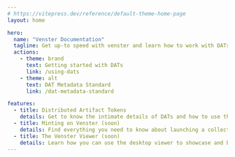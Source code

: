 ```yaml
---
# https://vitepress.dev/reference/default-theme-home-page
layout: home

hero:
  name: "Venster Documentation"
  tagline: Get up-to speed with venster and learn how to work with DATs
  actions:
    - theme: brand
      text: Getting started with DATs
      link: /using-dats
    - theme: alt
      text: DAT Metadata Standard
      link: /dat-metadata-standard

features:
  - title: Distributed Artifact Tokens
    details: Get to know the intimate details of DATs and how to use them in your work.
  - title: Minting on Venster (soon)
    details: Find everything you need to know about launching a collection on venster.
  - title: The Venster Viewer (soon)
    details: Learn how you can use the desktop viewer to showcase and back up your DATs.
---
```

